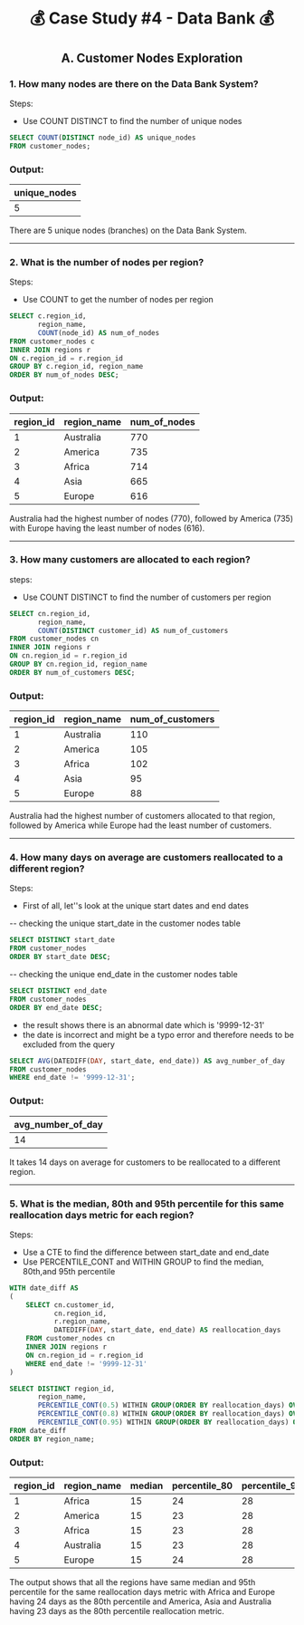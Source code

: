 # <p align="center" style="margin-top: 0px;">💰 Case Study #4 - Data Bank 💰
## <p align="center">  A. Customer Nodes Exploration


### 1. How many nodes are there on the Data Bank System?

Steps:

* Use COUNT DISTINCT to find the number of unique nodes

```sql
SELECT COUNT(DISTINCT node_id) AS unique_nodes
FROM customer_nodes;
```
### Output:
|unique_nodes |
| -- |
|5|

There are 5 unique nodes (branches) on the Data Bank System.
  
 ---

### 2. What is the number of nodes per region?

Steps:

* Use COUNT to get the number of nodes per region

```sql
SELECT c.region_id,
	   region_name,
	   COUNT(node_id) AS num_of_nodes
FROM customer_nodes c
INNER JOIN regions r
ON c.region_id = r.region_id
GROUP BY c.region_id, region_name
ORDER BY num_of_nodes DESC;
```

### Output:
region_id | region_name | num_of_nodes
-- | -- | -- 
1 | Australia | 770
2 | America | 735
3 | Africa | 714
4 | Asia | 665
5 | Europe | 616

Australia had the highest number of nodes (770), followed by America (735) with Europe having the least number of nodes (616).

---

### 3. How many customers are allocated to each region?

steps:

* Use COUNT DISTINCT to find the number of customers per region

```sql
SELECT cn.region_id,
	   region_name,
	   COUNT(DISTINCT customer_id) AS num_of_customers
FROM customer_nodes cn
INNER JOIN regions r
ON cn.region_id = r.region_id
GROUP BY cn.region_id, region_name
ORDER BY num_of_customers DESC;
```
### Output:

region_id | region_name | num_of_customers
-- | -- | -- 
1 | Australia | 110
2 | America | 105
3 | Africa | 102
4 | Asia | 95
5 | Europe | 88

Australia had the highest number of customers allocated to that region, followed by America while Europe had the least number of customers.

---

### 4. How many days on average are customers reallocated to a different region?

Steps:

* First of all, let''s look at the unique start dates and end dates

-- checking the unique start_date in the customer nodes table

```sql
SELECT DISTINCT start_date
FROM customer_nodes
ORDER BY start_date DESC;
```

-- checking the unique end_date in the customer nodes table

```sql
SELECT DISTINCT end_date
FROM customer_nodes
ORDER BY end_date DESC;
```
* the result shows there is an abnormal date which is '9999-12-31'
* the date is incorrect and might be a typo error  and therefore needs to be excluded from the query

```sql
SELECT AVG(DATEDIFF(DAY, start_date, end_date)) AS avg_number_of_day
FROM customer_nodes
WHERE end_date != '9999-12-31';
```
### Output:

|avg_number_of_day |
| -- |
|14|

It takes 14 days on average for customers to be reallocated to a different region.

---

### 5. What is the median, 80th and 95th percentile for this same reallocation days metric for each region?

Steps:

* Use a CTE to find the difference between start_date and end_date
* Use PERCENTILE_CONT and WITHIN GROUP to find the median, 80th,and 95th percentile

```sql
WITH date_diff AS
(
	SELECT cn.customer_id,
		   cn.region_id,
		   r.region_name,
		   DATEDIFF(DAY, start_date, end_date) AS reallocation_days
	FROM customer_nodes cn
	INNER JOIN regions r
	ON cn.region_id = r.region_id
	WHERE end_date != '9999-12-31'
)

SELECT DISTINCT region_id,
	   region_name,
	   PERCENTILE_CONT(0.5) WITHIN GROUP(ORDER BY reallocation_days) OVER(PARTITION BY region_name) AS median,
	   PERCENTILE_CONT(0.8) WITHIN GROUP(ORDER BY reallocation_days) OVER(PARTITION BY region_name) AS percentile_80,
	   PERCENTILE_CONT(0.95) WITHIN GROUP(ORDER BY reallocation_days) OVER(PARTITION BY region_name) AS percentile_95
FROM date_diff
ORDER BY region_name;
```
### Output:

region_id | region_name | median | percentile_80 | percentile_95
--| -- | -- | -- | --
1 | Africa | 15 | 24 | 28
2 | America | 15 | 23 | 28
3 | Africa | 15 | 23 | 28
4 | Australia | 15 | 23 | 28
5 | Europe | 15 | 24 | 28

The output shows that all the regions have same median and 95th percentile for the same reallocation days metric with Africa and Europe having 24 days as the 80th percentile and America, Asia and Australia having 23 days as the 80th percentile reallocation metric.
